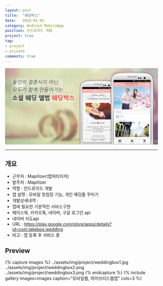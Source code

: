 ```yaml
---
layout: post
title:  "웨딩박스"
date:   2016-01-01
category: Android MobileApp
position: 안드로이드 개발
project: true
tag:
- project
- private
comments: true
---
```


![Homepage Img](../assets/img/project/weddingbox0.png)

---

## 개요

* 근무처 : Mapitizer(맵피타이저)
* 발주처 : Mapitizer
* 역할 : 안드로이드 개발
* 앱 설명 : 모바일 청첩장 기능, 개인 웨딩룸 꾸미기
* 개발상세내역 :
* 앱에 필요한 기본적인 서비스구현
* 페이스북, 카카오톡, 네이버, 구글 로그인 api
* 네이버 지도api
* URL : https://play.google.com/store/apps/details?id=com.takebox.wedding
* 비고 : 앱 등록 후 서비스 중

## Preview

{% capture images %}
../assets/img/project/weddingbox1.jpg
../assets/img/project/weddingbox2.png
../assets/img/project/weddingbox3.png
{% endcapture %}
{% include gallery images=images caption="모바일웹, 하이브리드웹앱" cols=3 %}
